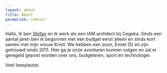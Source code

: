 ```yaml
---
layout: about
title: About
permalink: /about/
---
```


Hallo, Ik ben [Stefan][Mailto] en ik werk als een IAM architect bij Cegeka. Sinds een aantal jaren ben ik begonnen met een budget eerst alleen en sinds kort samen met mijn vrouw Kristl. We hebben een zoon, Emiel (5) en zijn getrouwd sinds 2011.
Hier ga je onze avonturen kunnen volgen en zal er geregeld gepost worden over ons, budgeteren, sport en technologie.

Veel leesplezier.

<!-- <form name="contact" method="POST" data-netlify="true">
  <p>
    <label>Naam: <input type="text" name="name" /></label>   
  </p>
  <p>
    <label>E-mail: <input type="email" name="email" /></label>
  </p>
  <p>
    <label>Bericht: <textarea name="message"></textarea></label>
  </p>
  <p>
    <button type="submit">Send</button>
  </p>
</form> -->


[Mailto]: mailto:info@bckn.be